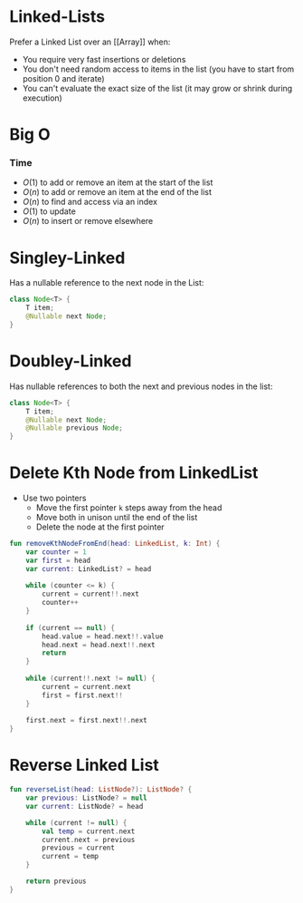 # Linked-Lists
Prefer a Linked List over an [[Array]] when:
- You require very fast insertions or deletions
- You don't need random access to items in the list (you have to start from position 0 and iterate)
- You can't evaluate the exact size of the list (it may grow or shrink during execution)

# Big O
### Time
- $O(1)$ to add or remove an item at the start of the list
- $O(n)$ to add or remove an item at the end of the list
- $O(n)$ to find and access via an index
- $O(1)$ to update
- $O(n)$ to insert or remove elsewhere

# Singley-Linked
Has a nullable reference to the next node in the List:
```java
class Node<T> {
	T item;
	@Nullable next Node;
}
```

# Doubley-Linked
Has nullable references to both the next and previous nodes in the list:
```java
class Node<T> {
	T item;
	@Nullable next Node;
    @Nullable previous Node;
}
```

# Delete Kth Node from LinkedList
* Use two pointers 
	* Move the first pointer `k` steps away from the head
	* Move both in unison until the end of the list
	* Delete the node at the first pointer

```kotlin
fun removeKthNodeFromEnd(head: LinkedList, k: Int) {
    var counter = 1
	var first = head
	var current: LinkedList? = head
	
	while (counter <= k) {
		current = current!!.next
		counter++
	}
	
	if (current == null) {
		head.value = head.next!!.value
		head.next = head.next!!.next
		return
	}
	
	while (current!!.next != null) {
		current = current.next
		first = first.next!!
	}
	
	first.next = first.next!!.next
}
```

# Reverse Linked List

```kotlin
fun reverseList(head: ListNode?): ListNode? {
	var previous: ListNode? = null
	var current: ListNode? = head

	while (current != null) {
		val temp = current.next
		current.next = previous
		previous = current
		current = temp
	}

	return previous
}
```